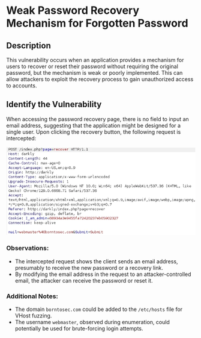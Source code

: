 # Weak Password Recovery Mechanism for Forgotten Password

## Description

This vulnerability occurs when an application provides a mechanism for users to recover or reset their password without requiring the original password, but the mechanism is weak or poorly implemented. This can allow attackers to exploit the recovery process to gain unauthorized access to accounts.

## Identify the Vulnerability

When accessing the password recovery page, there is no field to input an email address, suggesting that the application might be designed for a single user. Upon clicking the recovery button, the following request is intercepted:

![request](request.png)

### Observations:
- The intercepted request shows the client sends an email address, presumably to receive the new password or a recovery link.
- By modifying the email address in the request to an attacker-controlled email, the attacker can receive the password or reset it.

### Additional Notes:
- The domain `borntosec.com` could be added to the `/etc/hosts` file for VHost fuzzing.
- The username `webmaster`, observed during enumeration, could potentially be used for brute-forcing login attempts.
